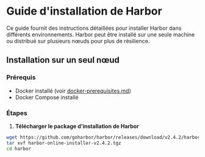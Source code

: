 # Guide d'installation de Harbor

Ce guide fournit des instructions détaillées pour installer Harbor dans différents environnements. Harbor peut être installé sur une seule machine ou distribué sur plusieurs nœuds pour plus de résilience.

## Installation sur un seul nœud

### Prérequis

- Docker installé (voir [docker-prerequisites.md](../02-technical-prerequisites/docker-prerequisites.md))
- Docker Compose installé

### Étapes

1. **Télécharger le package d'installation de Harbor**

```bash
wget https://github.com/goharbor/harbor/releases/download/v2.4.2/harbor-online-installer-v2.4.2.tgz
tar xvf harbor-online-installer-v2.4.2.tgz
cd harbor
